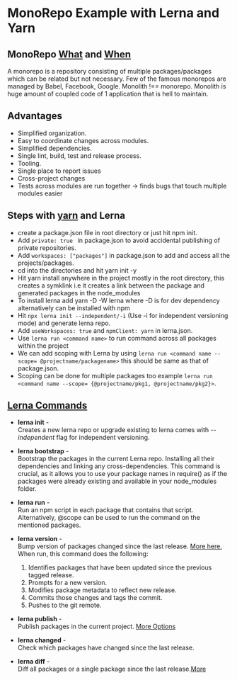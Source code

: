 # MonoRepo Example with Lerna and Yarn

## MonoRepo [What](https://www.tomasvotruba.cz/blog/2019/10/28/all-you-always-wanted-to-know-about-monorepo-but-were-afraid-to-ask/) and [When](https://www.tomasvotruba.cz/blog/2018/11/19/when-you-should-use-monorepo-and-when-local-packages/)
A monorepo is a repository consisting of multiple packages/packages which can be related but not necessary. Few of the famous monorepos are managed by Babel, Facebook, Google. Monolith !== monorepo. Monolith is huge amount of coupled code of 1 application that is hell to maintain.

## Advantages
-   Simplified organization.
-   Easy to coordinate changes across modules.
-   Simplified dependencies.
-   Single lint, build, test and release process.
-   Tooling.
-   Single place to report issues
-   Cross-project changes
-   Tests across modules are run together → finds bugs that touch multiple modules easier

## Steps with [yarn](https://yarnpkg.com/en/docs/workspaces) and Lerna
-   create a package.json file in root directory or just hit npm init.
-   Add `private: true ` in package.json to avoid accidental publishing of private repositories.
- Add `workspaces: ["packages"]` in package.json to add and access all the projects/packages.
-   cd into the directories and hit yarn init -y
-   Hit yarn install anywhere in the project mostly in the root directory, this creates a symklink i.e it creates a link between the package and generated packages in the node_modules
-  To install lerna add yarn -D -W lerna where -D is for dev dependency alternatively can be installed with npm 
-   Hit `npx lerna init --independent/-i` (Use -i for independent versioning mode) and generate lerna repo.
-   Add `useWorkspaces: true` and `npmClient: yarn` in lerna.json.
-   Use `lerna run <command name>` to run command across all packages within the project
- We can add scoping with Lerna by using `lerna run <command name --scope= @projectname/packagename>` this should be same as that of package.json.
- Scoping can be done for multiple packages too example `lerna run <command name --scope= {@projectname/pkg1, @projectname/pkg2}>`.

## [Lerna Commands](https://github.com/lerna/lerna#readme)
- **lerna init** - \
    Creates a new lerna repo or upgrade existing to lerna comes with *--independent* flag for independent versioning.

-   **lerna bootstrap** - \
    Bootstrap the packages in the current Lerna repo. Installing all their dependencies and linking any cross-dependencies. This command is crucial, as it allows you to use your package names in require() as if the packages were already existing and available in your node_modules folder.

-   **lerna run** - \
    Run an npm script in each package that contains that script. Alternatively, @scope can be used to run the command on the mentioned packages.

-   **lerna version** - \
    Bump version of packages changed since the last release. [More here.](https://github.com/lerna/lerna/tree/master/commands/version#readme) 
    \
    When run, this command does the following:
    1.  Identifies packages that have been updated since the previous tagged release.
    2.  Prompts for a new version.
    3.  Modifies package metadata to reflect new release.
    4.  Commits those changes and tags the commit.
    5.  Pushes to the git remote.

- **lerna publish** - \
    Publish packages in the current project. [More Options](https://github.com/lerna/lerna/tree/master/commands/publish#readme)

-   **lerna changed** - \
    Check which packages have changed since the last release.

-   **lerna diff** - \
    Diff all packages or a single package since the last release.[More](https://github.com/lerna/lerna/tree/master/commands/diff#readme)
